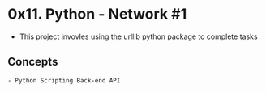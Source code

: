 # 0x11. Python - Network #1
 - This project invovles using the urllib python package to complete tasks

## Concepts
	- Python Scripting Back-end API


